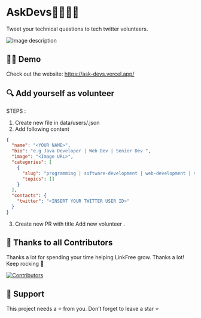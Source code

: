# AskDevs👩‍💻👨‍💻
Tweet your technical questions to tech twitter volunteers.

![Image description](https://dev-to-uploads.s3.amazonaws.com/uploads/articles/8lh8zorj818yy0zn1ged.gif)

## 👨‍💻 Demo

Check out the website: https://ask-devs.vercel.app/

## 🔍 Add yourself as volunteer
STEPS :
1. Create new file in data/users/<github username>.json
2. Add following content 
```json
{
  "name": "<YOUR NAME>",
  "bio": "e.g Java Developer | Web Dev | Senior Dev ",
  "image": "<Image URL>",
  "categories": [
    {
      "slug": "programming | software-development | web-development | mobile-development | data-science",
      "topics": []
    }
  ],
  "contacts": {
    "twitter": "<INSERT YOUR TWITTER USER ID>"
  }
}
```
3. Create new PR with title Add new volunteer <Your name>.

## 🙌 Thanks to all Contributors

Thanks a lot for spending your time helping LinkFree grow. Thanks a lot! Keep rocking 🍻

[![Contributors](https://contrib.rocks/image?repo=codewithvoid/AskDevs)](https://github.com/codewithvoid/AskDevs/graphs/contributors)


## 🙏 Support

This project needs a ⭐️ from you. Don’t forget to leave a star ⭐️

